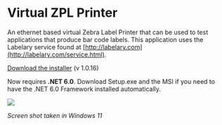 # Virtual ZPL Printer
An ethernet based virtual Zebra Label Printer that can be used to test applications that produce bar code labels. This application uses the Labelary service found at [http://labelary.com](http://labelary.com/service.html).

[Download the installer](https://github.com/porrey/Virtual-ZPL-Printer/raw/main/Installer/ZPL%20Virtual%20Printer%20Setup.msi) (v 1.0.16)

Now requires **.NET 6.0**. Download Setup.exe and the MSI if you need to have the .NET 6.0 Framework installed automatically.

![](https://github.com/porrey/Virtual-ZPL-Printer/raw/main/Images/VirtualZplPrinter.png)

*Screen shot taken in Windows 11*
